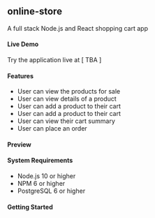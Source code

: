 ## online-store
A full stack Node.js and React shopping cart app

#### Live Demo
Try the application live at [ TBA ]
 
#### Features
- User can view the products for sale
- User can view details of a product
- User can add a product to their cart
- User can add a product to their cart
- User can view their cart summary
- User can place an order

#### Preview


#### System Requirements
- Node.js 10 or higher
- NPM 6 or higher
- PostgreSQL 6 or higher

#### Getting Started

